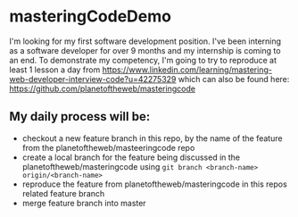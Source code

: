 # masteringCodeDemo
I'm looking for my first software development position. I've been interning as a software developer for over 9 months and my internship is coming to an end. To demonstrate my competency, I'm going to try to reproduce at least 1 lesson a day from https://www.linkedin.com/learning/mastering-web-developer-interview-code?u=42275329 which can also be found here: https://github.com/planetoftheweb/masteringcode

## My daily process will be:
- checkout a new feature branch in this repo, by the name of the feature from the planetoftheweb/masteeringcode repo
- create a local branch for the feature being discussed in the planetoftheweb/masteringcode using `git branch <branch-name> origin/<branch-name>`
- reproduce the feature from planetoftheweb/masteringcode in this repos related feature branch
- merge feature branch into master 
